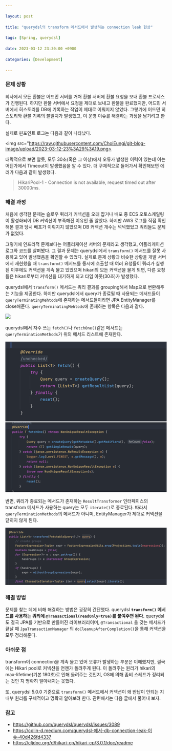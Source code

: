 ```yaml
---

layout: post

title: "querydsl의 transform 메서드에서 발생하는 connection leak 현상"

tags: [Spring, querydsl]

date: 2023-03-12 23:30:00 +0900

categories: [Development]

---
```






### 문제 상황

회사에서 모든 환불은 어드민 서버를 거쳐 환불 서버에 환불 요청을 보내 환불 프로세스가 진행된다. 하지만 환불 서버에서 요청을 제대로 보내고 환불을 완료했지만, 어드민 서버에서 히스토리를 DB에 기록하는 작업이 제대로 이뤄지지 않았다. 그렇기에 어드민 히스토리와 환불 기록의 불일치가 발생했고, 이 운영 이슈를 해결하는 과정을 남기려고 한다.

실제로 핀포인트 로그는 다음과 같이 나타났다.

<img src="https://raw.githubusercontent.com/ChoiEungi/git-blog-image/upload/2023-03-12-23%3A29%3A19.png>

대략적으로 보면 알듯, 모두 30초(혹은 그 이상)에서 오류가 발생한 이력이 있는데 이는 어딘가에서 Timeout이 발생했음을 알 수 있다. 더 구체적으로 들어가서 확인해보면 에러가 다음과 같이 발생했다.

> HikariPool-1 - Connection is not available, request timed out after 30000ms.



### 해결 과정

처음에 생각한 문제는 슬로우 쿼리가 커넥션을 오래 잡거나 배포 중 ECS 오토스케일링이 활성화되어 DB 커넥션이 부족해진 이유인 줄 알았다. 하지만 AWS 로그를 직접 확인해본 결과 당시 배포가 이뤄지지 않았으며 DB 커넥션 개수는 넉넉했었고 쿼리들도 문제가 없었다.

그렇기에 인프라적 문제보다는 어플리케이션 서버의 문제라고 생각했고, 어플리케이션 로그와 코드를 살펴봤다. 그 결과 문제는 querydsl에서 `transform()` 메서드를 잘못 사용하고 있어 발생했음을 확인할 수 있었다. 실제로 문제 상황과 비슷한 상황을 개발 서버에서 재현했을 때 `transform()` 메서드를 동시에 호출할 때 여러 요청들이 쿼리가 실행된 이후에도 커넥션을 계속 물고 있었으며 hikari의 모든 커넥션을 물게 되면, 다른 요청들은 hikari로부터 커넥션을 대기하게 되고 타임 아웃(30초)가 발생했다.

querydsl에서 `transform()` 메서드는 쿼리 결과를 grouping해서 Map으로 변환해주는 기능을 제공한다. 하지만 querydsl에서 query가 종료될 때 사용되는 메서드들이 `queryTerminatingMehtods`에 존재하는 메서드들이라면 JPA EntityManager를 close해준다. `queryTerminatingMehtods`에 존재하는 항목은 다음과 같다.

<img src="https://raw.githubusercontent.com/ChoiEungi/git-blog-image/upload/2023-03-12-23%3A29%3A50.png">



querydsl에서 자주 쓰는 `fetch()`나 `fetchOne()`같은 메서드는 `queryTerminationMethods`가 위의 메서드 리스트에 존재한다.



<img src="https://raw.githubusercontent.com/ChoiEungi/git-blog-image/upload/2023-03-12-23%3A35%3A39.png">

<img src="https://raw.githubusercontent.com/ChoiEungi/git-blog-image/upload/2023-03-12-23%3A35%3A58.png">

반면, 쿼리가 종료되는 메서드가 존재하는 `ResultTransformer` 인터페이스의 transfrom 메서드가 사용하는 query는 모두 `iterate()`로 종료된다. 따라서 `queryTerminationMethods`의 메서드가 아니며, EntityManager가 제대로 커넥션을 닫히지 않게 된다.



<img src="https://raw.githubusercontent.com/ChoiEungi/git-blog-image/upload/2023-03-12-23%3A36%3A44.png">







### 해결 방법

문제를 찾는 데에 비해 해결하는 방법은 굉장히 간단했다. querydsl **`transform()` 메서드를 사용하는 쿼리에 `@Transactional(readOnly=true)`를 붙여주면 된다.** querydsl도 결국 JPA를 기반으로 만들어진 라이브러리이며, `@Transactional` 을 갖는 메서드가 끝날 때 `JpaTransactionManager` 의 `doCleanupAfterCompletion()`을 통해 커넥션을 모두 정리해준다.



### 아쉬운 점

transform이 connection을 계속 물고 있어 오류가 발생하는 부분은 이해했지만, 결국에는 Hikari pool로 커넥션을 언젠가 돌려주게 된다. 이 돌려주는 원리가 hikari의 max-lifetime(기본 180초)로 인해 돌려주는 것인지, OS에 의해 좀비 스레드가 정리되는 것인 지 명확히 알아내지는 못했다.

또, querydsl 5.0.0 기준으로 `transform()` 메서드에서 커넥션이 왜 반납이 안되는 지 내부 원리를 구체적이고 명확히 알아보려 한다. 관련해서는 다음 글에서 풀어내 보자.



### 참고

- https://github.com/querydsl/querydsl/issues/3089
- https://colin-d.medium.com/querydsl-에서-db-connection-leak-이슈-40d426fd4337
- https://cljdoc.org/d/hikari-cp/hikari-cp/3.0.1/doc/readme
